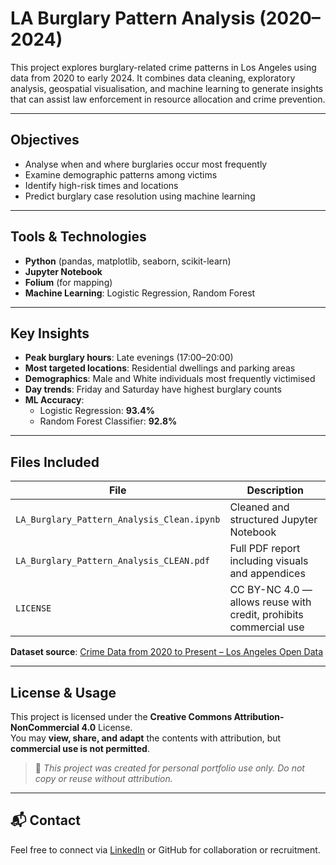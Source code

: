 # LA Burglary Pattern Analysis (2020–2024)

This project explores burglary-related crime patterns in Los Angeles using data from 2020 to early 2024. It combines data cleaning, exploratory analysis, geospatial visualisation, and machine learning to generate insights that can assist law enforcement in resource allocation and crime prevention.

---

## Objectives

- Analyse when and where burglaries occur most frequently  
- Examine demographic patterns among victims  
- Identify high-risk times and locations  
- Predict burglary case resolution using machine learning

---

## Tools & Technologies

- **Python** (pandas, matplotlib, seaborn, scikit-learn)  
- **Jupyter Notebook**  
- **Folium** (for mapping)  
- **Machine Learning**: Logistic Regression, Random Forest

---

## Key Insights

- **Peak burglary hours**: Late evenings (17:00–20:00)  
- **Most targeted locations**: Residential dwellings and parking areas  
- **Demographics**: Male and White individuals most frequently victimised  
- **Day trends**: Friday and Saturday have highest burglary counts  
- **ML Accuracy**:  
  - Logistic Regression: **93.4%**  
  - Random Forest Classifier: **92.8%**

---

## Files Included

| File | Description |
|------|-------------|
| `LA_Burglary_Pattern_Analysis_Clean.ipynb` | Cleaned and structured Jupyter Notebook |
| `LA_Burglary_Pattern_Analysis_CLEAN.pdf` | Full PDF report including visuals and appendices |
| `LICENSE` | CC BY-NC 4.0 — allows reuse with credit, prohibits commercial use |

**Dataset source**: [Crime Data from 2020 to Present – Los Angeles Open Data](https://data.lacity.org/Public-Safety/Crime-Data-from-2020-to-Present)

---

## License & Usage

This project is licensed under the **Creative Commons Attribution-NonCommercial 4.0** License.  
You may **view, share, and adapt** the contents with attribution, but **commercial use is not permitted**.

> 📌 *This project was created for personal portfolio use only. Do not copy or reuse without attribution.*

---

## 📬 Contact

Feel free to connect via [LinkedIn](https://www.linkedin.com/in/rafal-bogdan) or GitHub for collaboration or recruitment.
